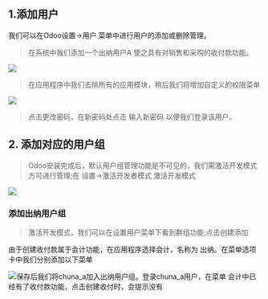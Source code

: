 ## 1.添加用户

我们可以在Odoo设置-&gt;用户 菜单中进行用户的添加或删除管理。

> 在系统中我们添加一个出纳用户A 使之具有对销售和采购的收付款功能。

![](file:///C:\Users\xc\AppData\Roaming\Tencent\Users\419412545\QQ\WinTemp\RichOle\}L%28~9ONRYQ`US3Y%29$7E5{EJ.png)

> 在应用程序中我们去除所有的应用模块，稍后我们将增加自定义的权限菜单

![](file:///C:\Users\xc\AppData\Roaming\Tencent\Users\419412545\QQ\WinTemp\RichOle\H]WDDG}F1P_5W8O49}5F99B.png)

> 点击更改密码，在新密码处点击 输入新密码 以便我们登录该用户。

## 2. 添加对应的用户组

> Odoo安装完成后，默认用户组管理功能是不可见的，我们需激活开发模式方可进行管理;在 设置-&gt;激活开发者模式 激活开发模式

![](file:///C:\Users\xc\AppData\Roaming\Tencent\Users\419412545\QQ\WinTemp\RichOle\~I1O2FMQ18DQP$RYONU5JF5.png)

### 添加出纳用户组

> 激活开发模式，我们可以在设置用户菜单下看到群组功能;点击创建添加

由于创建收付款属于会计功能，在应用程序选择会计，名称为 出纳。在菜单选项卡中我们分别添加以下菜单

![](file:///C:\Users\xc\AppData\Roaming\Tencent\Users\419412545\QQ\WinTemp\RichOle\HQ]44W2GF_[TEH~{}~I[O5V.png)保存后我们将chuna\_a加入出纳用户组。登录chuna\_a用户，在菜单 会计中已经有了收付款功能，点击创建收付时，会提示没有

